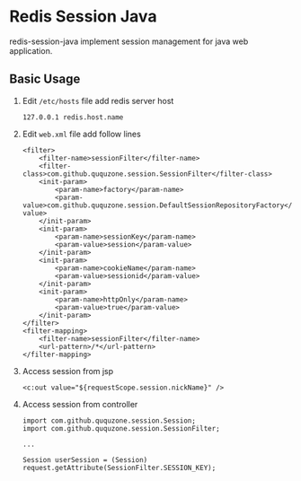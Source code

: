 # Redis Session Java

redis-session-java implement session management for java web application.

## Basic Usage

1. Edit `/etc/hosts` file add redis server host

    ```
    127.0.0.1 redis.host.name
    ```

1. Edit `web.xml` file add follow lines

    ```
    <filter>
        <filter-name>sessionFilter</filter-name>
        <filter-class>com.github.ququzone.session.SessionFilter</filter-class>
        <init-param>
            <param-name>factory</param-name>
            <param-value>com.github.ququzone.session.DefaultSessionRepositoryFactory</param-value>
        </init-param>
        <init-param>
            <param-name>sessionKey</param-name>
            <param-value>session</param-value>
        </init-param>
        <init-param>
            <param-name>cookieName</param-name>
            <param-value>sessionid</param-value>
        </init-param>
        <init-param>
            <param-name>httpOnly</param-name>
            <param-value>true</param-value>
        </init-param>
    </filter>
    <filter-mapping>
        <filter-name>sessionFilter</filter-name>
        <url-pattern>/*</url-pattern>
    </filter-mapping>
    ```

1. Access session from jsp

    ```
    <c:out value="${requestScope.session.nickName}" />
    ```

1. Access session from controller

    ```
    import com.github.ququzone.session.Session;
    import com.github.ququzone.session.SessionFilter;

    ...

    Session userSession = (Session) request.getAttribute(SessionFilter.SESSION_KEY);
    ```

